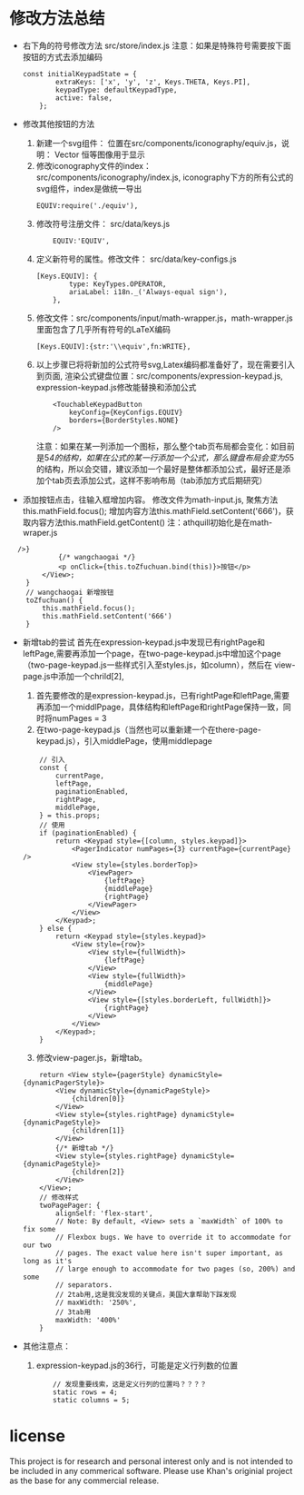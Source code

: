 
# 修改方法总结
* 右下角的符号修改方法
    src/store/index.js
    注意：如果是特殊符号需要按下面按钮的方式去添加编码
    ```
    const initialKeypadState = {
            extraKeys: ['x', 'y', 'z', Keys.THETA, Keys.PI], 
            keypadType: defaultKeypadType,
            active: false,
        };
    ```
* 修改其他按钮的方法
    1. 新建一个svg组件： 位置在src/components/iconography/equiv.js，说明： Vector 恒等图像用于显示
    2. 修改iconography文件的index： src/components/iconography/index.js, iconography下方的所有公式的svg组件，index是做统一导出
        ```
        EQUIV:require('./equiv'),
        ```
    3. 修改符号注册文件： src/data/keys.js
        ```
            EQUIV:'EQUIV',
        ```
    4. 定义新符号的属性。修改文件： src/data/key-configs.js
        ```
        [Keys.EQUIV]: {
                type: KeyTypes.OPERATOR,
                ariaLabel: i18n._('Always-equal sign'),
            },
        ```
    5. 修改文件：src/components/input/math-wrapper.js，math-wrapper.js里面包含了几乎所有符号的LaTeX编码
        ```
        [Keys.EQUIV]:{str:'\\equiv',fn:WRITE},
        ```
    6. 以上步骤已将将新加的公式符号svg,Latex编码都准备好了，现在需要引入到页面, 渲染公式键盘位置：src/components/expression-keypad.js, expression-keypad.js修改能替换和添加公式
        ```
            <TouchableKeypadButton
                keyConfig={KeyConfigs.EQUIV}
                borders={BorderStyles.NONE}
            />
        ```
        注意：如果在某一列添加一个图标，那么整个tab页布局都会变化：如目前是5*4的结构，如果在公式的某一行添加一个公式，那么键盘布局会变为5*5的结构，所以会交错，建议添加一个最好是整体都添加公式，最好还是添加个tab页去添加公式，这样不影响布局（tab添加方式后期研究）
    

* 添加按钮点击，往输入框增加内容。 修改文件为math-input.js, 聚焦方法this.mathField.focus(); 增加内容方法this.mathField.setContent('666')，获取内容方法this.mathField.getContent() 注：athquill初始化是在math-wraper.js
```
  />}
            {/* wangchaogai */}
            <p onClick={this.toZfuchuan.bind(this)}>按钮</p>
        </View>;
    }
    // wangchaogai 新增按钮
    toZfuchuan() {
        this.mathField.focus();
        this.mathField.setContent('666')
    }
```

* 新增tab的尝试
    首先在expression-keypad.js中发现已有rightPage和leftPage,需要再添加一个page，在two-page-keypad.js中增加这个page（two-page-keypad.js一些样式引入至styles.js，如column），然后在 view-page.js中添加一个chrild[2],
    1. 首先要修改的是expression-keypad.js，已有rightPage和leftPage,需要再添加一个middlPpage，具体结构和leftPage和rightPage保持一致，同时将numPages = 3
    2. 在two-page-keypad.js（当然也可以重新建一个在there-page-keypad.js），引入middlePage，使用middlepage
    ```
        // 引入
        const {
            currentPage,
            leftPage,
            paginationEnabled,
            rightPage,
            middlePage,
        } = this.props;
        // 使用
        if (paginationEnabled) {
            return <Keypad style={[column, styles.keypad]}>
                <PagerIndicator numPages={3} currentPage={currentPage} />
                <View style={styles.borderTop}>
                    <ViewPager>
                        {leftPage}
                        {middlePage}
                        {rightPage}
                    </ViewPager>
                </View>
            </Keypad>;
        } else {
            return <Keypad style={styles.keypad}>
                <View style={row}>
                    <View style={fullWidth}>
                        {leftPage}
                    </View>
                    <View style={fullWidth}>
                        {middlePage}
                    </View>
                    <View style={[styles.borderLeft, fullWidth]}>
                        {rightPage}
                    </View>
                </View>
            </Keypad>;
        }
    ```

    3. 修改view-pager.js，新增tab。
    ```
        return <View style={pagerStyle} dynamicStyle={dynamicPagerStyle}>
            <View dynamicStyle={dynamicPageStyle}>
                {children[0]}
            </View>
            <View style={styles.rightPage} dynamicStyle={dynamicPageStyle}>
                {children[1]}
            </View>
            {/* 新增tab */}
            <View style={styles.rightPage} dynamicStyle={dynamicPageStyle}>
                {children[2]}
            </View>
        </View>;
        // 修改样式
        twoPagePager: {
            alignSelf: 'flex-start',
            // Note: By default, <View> sets a `maxWidth` of 100% to fix some
            // Flexbox bugs. We have to override it to accommodate for our two
            // pages. The exact value here isn't super important, as long as it's
            // large enough to accommodate for two pages (so, 200%) and some
            // separators.
            // 2tab用,这是我没发现的关键点，美国大拿帮助下踩发现
            // maxWidth: '250%',
            // 3tab用
            maxWidth: '400%'
        }
    ```
* 其他注意点：
    1. expression-keypad.js的36行，可能是定义行列数的位置
        ```
            // 发现重要线索，这是定义行列的位置吗？？？？
            static rows = 4;
            static columns = 5;
        ```
 


# license

This project is for research and personal interest only and is not intended to be included in any commerical software. Please use Khan's originial project as the base for any commercial release. 


    







